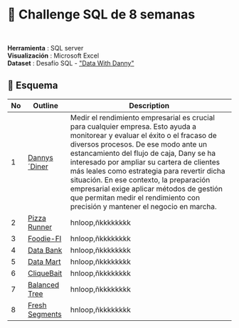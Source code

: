 # 🚀 Challenge SQL de 8 semanas
<br>

**Herramienta** : SQL server <br> 
**Visualización** : Microsoft Excel <br>
**Dataset** : Desafío SQL - ["Data With Danny"](https://8weeksqlchallenge.com/)
<br>

## 📂 **Esquema**

No | Outline | Description
---|---|---
1 | [Dannys´Diner](https://github.com/litahu/Challenge-SQL-de-8-semanas#-Caso-práctico-Nº-1:-Dannys´Diner) | Medir el rendimiento empresarial es crucial para cualquier empresa. Esto ayuda a monitorear y evaluar el éxito o el fracaso de diversos procesos. De ese modo ante un estancamiento del flujo de caja, Dany se ha interesado por ampliar su cartera de clientes más leales como estrategia para revertir dicha situación. En ese contexto, la preparación empresarial exige aplicar métodos de gestión que permitan medir el rendimiento con precisión y mantener el negocio en marcha.
2 | [Pizza Runner](https://github.com/litahu/Challenge-SQL-de-8-semanas#-Caso-práctico-Nº-2:-Pizza-Runner) | hnloop,ñkkkkkkkk
3 | [Foodie-FI](https://github.com/litahu/Challenge-SQL-de-8-semanas#-Caso-práctico-Nº-3:-Foodie-FI) | hnloop,ñkkkkkkkk
4 | [Data Bank](https://github.com/litahu/Challenge-SQL-de-8-semanas#-Caso-práctico-Nº-4:-Data-Bank) | hnloop,ñkkkkkkkk
5 | [Data Mart](https://github.com/litahu/Challenge-SQL-de-8-semanas#-Caso-práctico-Nº-5:-Data-Mart) | hnloop,ñkkkkkkkk
6 | [CliqueBait](https://github.com/litahu/Challenge-SQL-de-8-semanas#-Caso-práctico-Nº-6:-CliqueBait) |  hnloop,ñkkkkkkkk
7 | [Balanced Tree](https://github.com/litahu/Challenge-SQL-de-8-semanas?tab=readme-ov-file#-caso-pr%C3%A1ctico-n%C2%BA-7-balanced-tree-clothing-co) | hnloop,ñkkkkkkkk
8 | [Fresh Segments](https://github.com/litahu/Challenge-SQL-de-8-semanas?tab=readme-ov-file#-caso-pr%C3%A1ctico-n%C2%BA-8-segmentos-nuevos) |  hnloop,ñkkkkkkkk

<br>

